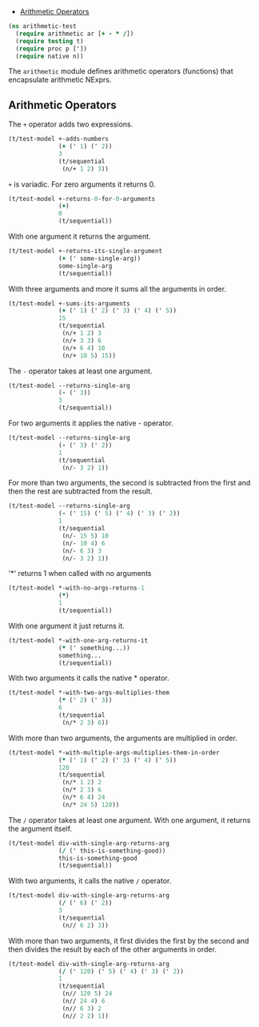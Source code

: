   * [Arithmetic Operators](#arithmetic-operators)
```clojure
(ns arithmetic-test
  (require arithmetic ar [+ - * /])
  (require testing t)
  (require proc p ['])
  (require native n))

```
The `arithmetic` module defines arithmetic operators (functions) that encapsulate arithmetic NExprs.

## Arithmetic Operators
The `+` operator adds two expressions.
```clojure
(t/test-model +-adds-numbers
              (+ (' 1) (' 2))
              3
              (t/sequential
               (n/+ 1 2) 3))

```
`+` is variadic. For zero arguments it returns 0.
```clojure
(t/test-model +-returns-0-for-0-arguments
              (+)
              0
              (t/sequential))

```
With one argument it returns the argument.
```clojure
(t/test-model +-returns-its-single-argument
              (+ (' some-single-arg))
              some-single-arg
              (t/sequential))

```
With three arguments and more it sums all the arguments in order.
```clojure
(t/test-model +-sums-its-arguments
              (+ (' 1) (' 2) (' 3) (' 4) (' 5))
              15
              (t/sequential
               (n/+ 1 2) 3
               (n/+ 3 3) 6
               (n/+ 6 4) 10
               (n/+ 10 5) 15))

```
The `-` operator takes at least one argument.
```clojure
(t/test-model --returns-single-arg
              (- (' 3))
              3
              (t/sequential))

```
For two arguments it applies the native - operator.
```clojure
(t/test-model --returns-single-arg
              (- (' 3) (' 2))
              1
              (t/sequential
               (n/- 3 2) 1))

```
For more than two arguments, the second is subtracted from the first
and then the rest are subtracted from the result.
```clojure
(t/test-model --returns-single-arg
              (- (' 15) (' 5) (' 4) (' 3) (' 2))
              1
              (t/sequential
               (n/- 15 5) 10
               (n/- 10 4) 6
               (n/- 6 3) 3
               (n/- 3 2) 1))

```
'*' returns 1 when called with no arguments
```clojure
(t/test-model *-with-no-args-returns-1
              (*)
              1
              (t/sequential))

```
With one argument it just returns it.
```clojure
(t/test-model *-with-one-arg-returns-it
              (* (' something...))
              something...
              (t/sequential))

```
With two arguments it calls the native * operator.
```clojure
(t/test-model *-with-two-args-multiplies-them
              (* (' 2) (' 3))
              6
              (t/sequential
               (n/* 2 3) 6))

```
With more than two arguments, the arguments are multiplied in order.
```clojure
(t/test-model *-with-multiple-args-multiplies-them-in-order
              (* (' 1) (' 2) (' 3) (' 4) (' 5))
              120
              (t/sequential
               (n/* 1 2) 2
               (n/* 2 3) 6
               (n/* 6 4) 24
               (n/* 24 5) 120))

```
The `/` operator takes at least one argument. With one argument, it returns the argument itself.
```clojure
(t/test-model div-with-single-arg-returns-arg
              (/ (' this-is-something-good))
              this-is-something-good
              (t/sequential))

```
With two arguments, it calls the native `/` operator.
```clojure
(t/test-model div-with-single-arg-returns-arg
              (/ (' 6) (' 2))
              3
              (t/sequential
               (n// 6 2) 3))

```
With more than two arguments, it first divides the first by the second and then divides
the result by each of the other arguments in order.
```clojure
(t/test-model div-with-single-arg-returns-arg
              (/ (' 120) (' 5) (' 4) (' 3) (' 2))
              1
              (t/sequential
               (n// 120 5) 24
               (n// 24 4) 6
               (n// 6 3) 2
               (n// 2 2) 1))
```

